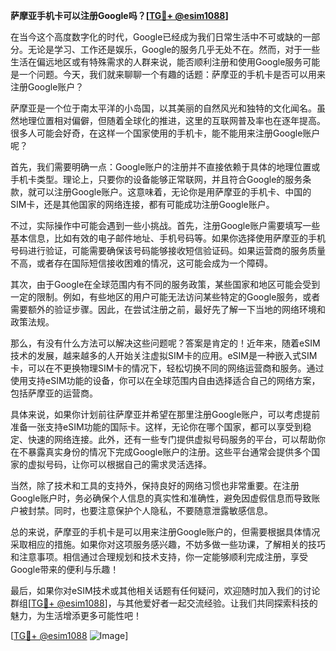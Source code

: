 **萨摩亚手机卡可以注册Google吗？[[TG💪+ @esim1088](https://t.me/s/esim1088)]**

在当今这个高度数字化的时代，Google已经成为我们日常生活中不可或缺的一部分。无论是学习、工作还是娱乐，Google的服务几乎无处不在。然而，对于一些生活在偏远地区或有特殊需求的人群来说，能否顺利注册和使用Google服务可能是一个问题。今天，我们就来聊聊一个有趣的话题：萨摩亚的手机卡是否可以用来注册Google账户？

萨摩亚是一个位于南太平洋的小岛国，以其美丽的自然风光和独特的文化闻名。虽然地理位置相对偏僻，但随着全球化的推进，这里的互联网普及率也在逐年提高。很多人可能会好奇，在这样一个国家使用的手机卡，能不能用来注册Google账户呢？

首先，我们需要明确一点：Google账户的注册并不直接依赖于具体的地理位置或手机卡类型。理论上，只要你的设备能够正常联网，并且符合Google的服务条款，就可以注册Google账户。这意味着，无论你是用萨摩亚的手机卡、中国的SIM卡，还是其他国家的网络连接，都有可能成功注册Google账户。

不过，实际操作中可能会遇到一些小挑战。首先，注册Google账户需要填写一些基本信息，比如有效的电子邮件地址、手机号码等。如果你选择使用萨摩亚的手机号码进行验证，可能需要确保该号码能够接收短信验证码。如果运营商的服务质量不高，或者存在国际短信接收困难的情况，这可能会成为一个障碍。

其次，由于Google在全球范围内有不同的服务政策，某些国家和地区可能会受到一定的限制。例如，有些地区的用户可能无法访问某些特定的Google服务，或者需要额外的验证步骤。因此，在尝试注册之前，最好先了解一下当地的网络环境和政策法规。

那么，有没有什么方法可以解决这些问题呢？答案是肯定的！近年来，随着eSIM技术的发展，越来越多的人开始关注虚拟SIM卡的应用。eSIM是一种嵌入式SIM卡，可以在不更换物理SIM卡的情况下，轻松切换不同的网络运营商和服务。通过使用支持eSIM功能的设备，你可以在全球范围内自由选择适合自己的网络方案，包括萨摩亚的运营商。

具体来说，如果你计划前往萨摩亚并希望在那里注册Google账户，可以考虑提前准备一张支持eSIM功能的国际卡。这样，无论你在哪个国家，都可以享受到稳定、快速的网络连接。此外，还有一些专门提供虚拟号码服务的平台，可以帮助你在不暴露真实身份的情况下完成Google账户的注册。这些平台通常会提供多个国家的虚拟号码，让你可以根据自己的需求灵活选择。

当然，除了技术和工具的支持外，保持良好的网络习惯也非常重要。在注册Google账户时，务必确保个人信息的真实性和准确性，避免因虚假信息而导致账户被封禁。同时，也要注意保护个人隐私，不要随意泄露敏感信息。

总的来说，萨摩亚的手机卡是可以用来注册Google账户的，但需要根据具体情况采取相应的措施。如果你对这项服务感兴趣，不妨多做一些功课，了解相关的技巧和注意事项。相信通过合理规划和技术支持，你一定能够顺利完成注册，享受Google带来的便利与乐趣！

最后，如果你对eSIM技术或其他相关话题有任何疑问，欢迎随时加入我们的讨论群组[[TG💪+ @esim1088](https://t.me/s/esim1088)]，与其他爱好者一起交流经验。让我们共同探索科技的魅力，为生活增添更多可能性吧！

[[TG💪+ @esim1088](https://t.me/s/esim1088) ![Image](https://i.postimg.cc/4NQfJmqS/Snipaste-2025-05-13-00-14-12.png)]